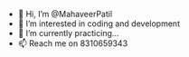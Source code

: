 - 👋 Hi, I’m @MahaveerPatil
- 👀 I’m interested in coding and development
- 🌱 I’m currently practicing...
- 📫 Reach me on 8310659343

<!---
MahaveerPatil/MahaveerPatil is a ✨ special ✨ repository because its `README.md` (this file) appears on your GitHub profile.
You can click the Preview link to take a look at your changes.
--->
